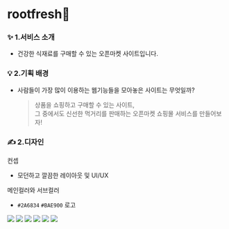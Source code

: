 # rootfresh🥬

### ✨ 1.서비스 소개
* 건강한 식재료를 구매할 수 있는 오픈마켓 사이트입니다.

### 💡 2.기획 배경
* 사람들이 가장 많이 이용하는 웹기능들을 모아놓은 사이트는 무엇일까?</p>
  > 상품을 쇼핑하고 구매할 수 있는 사이트, <br/>
  > 그 중에서도 신선한 먹거리를 판매하는 오픈마켓 쇼핑몰 서비스를 만들어보자!

### ✍️ 2.디자인
컨셉
  * 모던하고 깔끔한 레이아웃 및 UI/UX
 
메인컬러와 서브컬러
  * `#2A6834` `#BAE900`
로고
  
  
<div>
  <img src="https://img.shields.io/badge/html5-E34F26?style=for-the-badge&logo=html5&logoColor=white"> 
  <img src="https://img.shields.io/badge/css-1572B6?style=for-the-badge&logo=css3&logoColor=white"> 
  <img src="https://img.shields.io/badge/javascript-F7DF1E?style=for-the-badge&logo=javascript&logoColor=black"> 
  <img src="https://img.shields.io/badge/react-61DAFB?style=for-the-badge&logo=react&logoColor=black"> 
  <img src="https://img.shields.io/badge/firebase-FFCA28?style=for-the-badge&logo=firebase&logoColor=white">  
  <img src="https://img.shields.io/badge/redux-764ABC?style=for-the-badge&logo=redux&logoColor=white"> 
</div>
